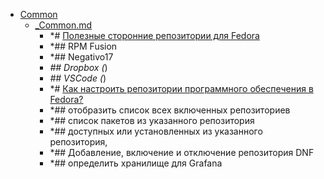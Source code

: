 - <a href = "E:\Node_projects\Node_Way\NBase\_Md\_Index\_Git\contaners\Learn_this\_in_stash\_stash_2\Dnf\Common\cat.Common\dir.Common.md">Common</a>
    - <a href = "E:\Node_projects\Node_Way\NBase\_Md\_Index\_Git\contaners\Learn_this\_in_stash\_stash_2\Dnf\Common\_Common.md">_Common.md</a>
        - *# <a href="https://www.easycoding.org/2017/03/24/poleznye-storonnie-repozitorii-dlya-fedora.html" target="_blank">Полезные сторонние репозитории для Fedora</a>
        - *## RPM Fusion
        - *## Negativo17
        - *## Dropbox (*)
        - *## VSCode (*)
        - *# <a href="https://blog.sedicomm.com/2019/05/11/kak-nastroit-repozitorii-programmnogo-obespecheniya-v-fedora/" target="_blank">Как настроить репозитории программного обеспечения в Fedora?</a>
        - *## отобразить список всех включенных репозиториев 
        - *## список пакетов из указанного репозитория
        - *## доступных или установленных из указанного репозитория,
        - *## Добавление, включение и отключение репозитория DNF
        - *## определить хранилище для Grafana 
